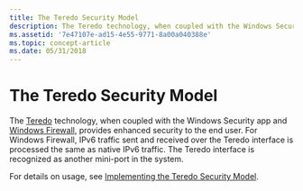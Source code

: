 ```yaml
---
title: The Teredo Security Model
description: The Teredo technology, when coupled with the Windows Security app and Windows Firewall, provides enhanced security to the end user.
ms.assetid: '7e47107e-ad15-4e55-9771-8a00a040388e'
ms.topic: concept-article
ms.date: 05/31/2018
---
```


# The Teredo Security Model

The [Teredo](about-teredo.md) technology, when coupled with the Windows Security app and [Windows Firewall](/previous-versions/windows/desktop/ics/windows-firewall-start-page), provides enhanced security to the end user. For Windows Firewall, IPv6 traffic sent and received over the Teredo interface is processed the same as native IPv6 traffic. The Teredo interface is recognized as another mini-port in the system.

For details on usage, see [Implementing the Teredo Security Model](implementing-the-teredo-security-model.md).

 

 
